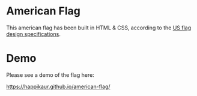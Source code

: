 # American Flag

This american flag has been built in HTML & CSS, according to the [US flag design specifications](https://usflags.design/usa/).

# Demo

Please see a demo of the flag here:

https://happikaur.github.io/american-flag/
